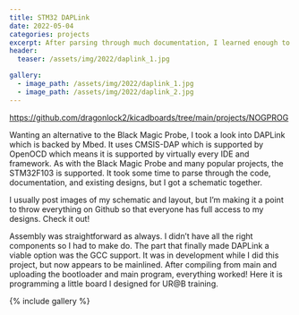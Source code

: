 ```yaml
---
title: STM32 DAPLink
date: 2022-05-04
categories: projects
excerpt: After parsing through much documentation, I learned enough to design a DAPLink probe based around the ever-popular STM32F103.
header:
  teaser: /assets/img/2022/daplink_1.jpg

gallery:
  - image_path: /assets/img/2022/daplink_1.jpg
  - image_path: /assets/img/2022/daplink_2.jpg
---
```


<https://github.com/dragonlock2/kicadboards/tree/main/projects/NOGPROG>

Wanting an alternative to the Black Magic Probe, I took a look into DAPLink which is backed by Mbed. It uses CMSIS-DAP which is supported by OpenOCD which means it is supported by virtually every IDE and framework. As with the Black Magic Probe and many popular projects, the STM32F103 is supported. It took some time to parse through the code, documentation, and existing designs, but I got a schematic together.

I usually post images of my schematic and layout, but I’m making it a point to throw everything on Github so that everyone has full access to my designs. Check it out!

Assembly was straightforward as always. I didn’t have all the right components so I had to make do. The part that finally made DAPLink a viable option was the GCC support. It was in development while I did this project, but now appears to be mainlined. After compiling from main and uploading the bootloader and main program, everything worked! Here it is programming a little board I designed for UR@B training.

{% include gallery %}

